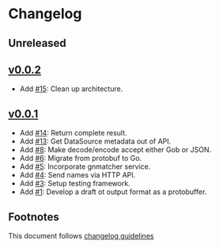 # Changelog

## Unreleased

## [v0.0.2]

- Add [#15]: Clean up architecture.

## [v0.0.1]

- Add [#14]: Return complete result.
- Add [#13]: Get DataSource metadata out of API.
- Add [#8]: Make decode/encode accept either Gob or JSON.
- Add [#6]: Migrate from protobuf to Go.
- Add [#5]: Incorporate gnmatcher service.
- Add [#4]: Send names via HTTP API.
- Add [#3]: Setup testing framework.
- Add [#1]: Develop a draft ot output format as a protobuffer.

## Footnotes

This document follows [changelog guidelines]

[v0.0.2]: https://github.com/gnames/gnfinder/compare/v0.0.1...v0.0.2
[v0.0.1]: https://github.com/gnames/gnames/tree/v0.0.1

[#15]: https://github.com/gnames/gnames/issues/15
[#14]: https://github.com/gnames/gnames/issues/14
[#13]: https://github.com/gnames/gnames/issues/13
[#12]: https://github.com/gnames/gnames/issues/12
[#11]: https://github.com/gnames/gnames/issues/11
[#10]: https://github.com/gnames/gnames/issues/10
[#9]: https://github.com/gnames/gnames/issues/9
[#8]: https://github.com/gnames/gnames/issues/8
[#7]: https://github.com/gnames/gnames/issues/7
[#6]: https://github.com/gnames/gnames/issues/6
[#5]: https://github.com/gnames/gnames/issues/5
[#4]: https://github.com/gnames/gnames/issues/4
[#3]: https://github.com/gnames/gnames/issues/3
[#2]: https://github.com/gnames/gnames/issues/2
[#1]: https://github.com/gnames/gnames/issues/1

[changelog guidelines]: https://github.com/olivierlacan/keep-a-changelog
[gnindex]: https://index.globalnames.org
[Ruby gem gndinder]: https://github.com/GlobalNamesArchitecture/gnfinder
